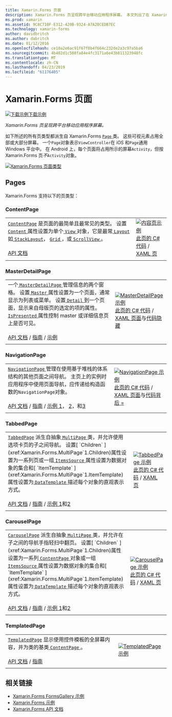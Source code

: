 ```yaml
---
title: Xamarin.Forms 页面
description: Xamarin.Forms 页呈现跨平台移动应用程序屏幕。 本文列出了在 Xamarin.Forms 中包含的页。
ms.prod: xamarin
ms.assetid: 9C8C710F-E312-420B-9324-A7A20CEDB7EC
ms.technology: xamarin-forms
author: davidbritch
ms.author: dabritch
ms.date: 01/12/2016
ms.openlocfilehash: ce10a2e6ac91f67f8b4f664c232de2a3c97a5ba6
ms.sourcegitcommit: 4b402d1c508fa84e4fc3171a6e43b811323948fc
ms.translationtype: MT
ms.contentlocale: zh-CN
ms.lasthandoff: 04/23/2019
ms.locfileid: "61176405"
---
```

# <a name="xamarinforms-pages"></a>Xamarin.Forms 页面

[![下载示例](~/media/shared/download.png)下载示例](https://developer.xamarin.com/samples/FormsGallery/)

_Xamarin.Forms 页呈现跨平台移动应用程序屏幕。_

如下所述的所有页类型都派生自 Xamarin.Forms [ `Page` ](xref:Xamarin.Forms.Page)类。 这些可视元素占用全部或大部分屏幕。 一个`Page`对象表示`ViewController`在 iOS 和`Page`通用 Windows 平台中。 在 Android 上，每个页面将占用所示的屏幕`Activity`，但按 Xamarin.Forms 页*不*`Activity`对象。

[ ![](pages-images/pages-sml.png "Xamarin.Forms 页面类型")](pages-images/pages.png#lightbox "Xamarin.Forms 页面类型")

## <a name="pages"></a>Pages

Xamarin.Forms 支持以下的页类型：

<a name="contentPage" />

### <a name="contentpage"></a>ContentPage

|     |     |
| --- | --- |
| [`ContentPage`](xref:Xamarin.Forms.ContentPage) 是页面的最简单且最常见的类型。 设置[ `Content` ](xref:Xamarin.Forms.ContentPage.Content)属性设置为单个[ `View` ](views.md)对象，它是最常[ `Layout` ](layouts.md)如[ `StackLayout`](layouts.md#stackLayout)， [ `Grid` ](layouts.md#grid)，或[ `ScrollView` ](layouts.md#scrollView)。<br /><br />[API 文档](xref:Xamarin.Forms.ContentPage) | [![内容页示例](pages-images/ContentPage.png "ContentPage 示例")](pages-images/ContentPage-Large.png#lightbox "ContentPage 示例")<br />[此页的 C# 代码](https://github.com/xamarin/xamarin-forms-samples/blob/master/FormsGallery/FormsGallery/FormsGallery/CodeExamples/ContentPageDemoPage.cs) / [XAML 页](https://github.com/xamarin/xamarin-forms-samples/blob/master/FormsGallery/FormsGallery/FormsGallery/XamlExamples/ContentPageDemoPage.xaml) |
|     |     |

### <a name="masterdetailpage"></a>MasterDetailPage

|     |     |
| --- | --- |
| 一个[ `MasterDetailPage` ](xref:Xamarin.Forms.MasterDetailPage)管理信息的两个窗格。 设置[ `Master` ](xref:Xamarin.Forms.MasterDetailPage.Master)属性设置为一个页面，通常显示为列表或菜单。 设置[ `Detail` ](xref:Xamarin.Forms.MasterDetailPage.Detail)到一个页面，显示来自母版页的选定的项的属性。 [ `IsPresented` ](xref:Xamarin.Forms.MasterDetailPage.IsPresented)属性控制 master 或详细信息页上是否可见。<br /><br />[API 文档](xref:Xamarin.Forms.MasterDetailPage) / [指南](~/xamarin-forms/app-fundamentals/navigation/master-detail-page.md) / [示例](https://developer.xamarin.com/samples/xamarin-forms/Navigation/MasterDetailPage/) | [![MasterDetailPage 示例](pages-images/MasterDetailPage.png "MasterDetailPage 示例")](pages-images/MasterDetailPage-Large.png#lightbox "MasterDetailPage 示例")<br />[此页的 C# 代码](https://github.com/xamarin/xamarin-forms-samples/blob/master/FormsGallery/FormsGallery/FormsGallery/CodeExamples/MasterDetailPageDemoPage.cs) / [XAML 页面](https://github.com/xamarin/xamarin-forms-samples/blob/master/FormsGallery/FormsGallery/FormsGallery/XamlExamples/MasterDetailPageDemoPage.xaml)与[代码隐藏](https://github.com/xamarin/xamarin-forms-samples/blob/master/FormsGallery/FormsGallery/FormsGallery/XamlExamples/MasterDetailPageDemoPage.xaml.cs) |
|     |     |

### <a name="navigationpage"></a>NavigationPage

|     |     |
| --- | --- |
| [ `NavigationPage` ](xref:Xamarin.Forms.NavigationPage)管理在使用基于堆栈的体系结构的其他页面之间导航。 主页上的实例时应用程序中使用页面导航，应传递给构造函数的`NavigationPage`对象。<br /><br />[API 文档](xref:Xamarin.Forms.NavigationPage) / [指南](~/xamarin-forms/app-fundamentals/navigation/hierarchical.md) / [示例 1](https://developer.xamarin.com/samples/xamarin-forms/Navigation/Hierarchical/)， [2](https://developer.xamarin.com/samples/xamarin-forms/Navigation/PassingData/)，和[3](https://developer.xamarin.com/samples/xamarin-forms/Navigation/LoginFlow/)  | [![NavigationPage 示例](pages-images/NavigationPage.png "NavigationPage 示例")](pages-images/NavigationPage-Large.png#lightbox "NavigationPage 示例")<br />[此页的 C# 代码](https://github.com/xamarin/xamarin-forms-samples/blob/master/FormsGallery/FormsGallery/FormsGallery/CodeExamples/NavigationPageDemoPage.cs) / [XAML 页面](https://github.com/xamarin/xamarin-forms-samples/blob/master/FormsGallery/FormsGallery/FormsGallery/XamlExamples/NavigationPageDemoPage.xaml)与[代码背后 =](https://github.com/xamarin/xamarin-forms-samples/blob/master/FormsGallery/FormsGallery/FormsGallery/XamlExamples/NavigationPageDemoPage.xaml.cs) |
|     |     |

### <a name="tabbedpage"></a>TabbedPage

|     |     |
| --- | --- |
| [`TabbedPage`](xref:Xamarin.Forms.TabbedPage) 派生自抽象[ `MultiPage` ](xref:Xamarin.Forms.MultiPage`1)类，并允许使用选项卡页的子之间导航。 设置[ `Children` ](xref:Xamarin.Forms.MultiPage`1.Children)属性设置为一系列页或一组[ `ItemsSource` ](xref:Xamarin.Forms.MultiPage`1.ItemsSource)属性设置为数据对象的集合和[ `ItemTemplate` ](xref:Xamarin.Forms.MultiPage`1.ItemTemplate)属性设置为[ `DataTemplate` ](xref:Xamarin.Forms.DataTemplate)描述每个对象的直观表示方式。<br /><br />[API 文档](xref:Xamarin.Forms.TabbedPage) / [指南](~/xamarin-forms/app-fundamentals/navigation/tabbed-page.md) / [示例 1](https://developer.xamarin.com/samples/xamarin-forms/Navigation/TabbedPage/)和[2](https://developer.xamarin.com/samples/xamarin-forms/Navigation/TabbedPageWithNavigationPage) | [![TabbedPage 示例](pages-images/TabbedPage.png "TabbedPage 示例")](pages-images/TabbedPage-Large.png#lightbox "TabbedPage 示例")<br />[此页的 C# 代码](https://github.com/xamarin/xamarin-forms-samples/blob/master/FormsGallery/FormsGallery/FormsGallery/CodeExamples/TabbedPageDemoPage.cs) / [XAML 页](https://github.com/xamarin/xamarin-forms-samples/blob/master/FormsGallery/FormsGallery/FormsGallery/XamlExamples/TabbedPageDemoPage.xaml) |
|     |     |

### <a name="carouselpage"></a>CarouselPage

|     |     |
| --- | --- |
| [`CarouselPage`](xref:Xamarin.Forms.CarouselPage) 派生自抽象[ `MultiPage` ](xref:Xamarin.Forms.MultiPage`1)类，并允许在子之间的导航手指轻扫中翻页。 设置[ `Children` ](xref:Xamarin.Forms.MultiPage`1.Children)属性设置为一系列[ `ContentPage` ](#contentPage)对象或一组[ `ItemsSource` ](xref:Xamarin.Forms.MultiPage`1.ItemsSource)属性设置为数据对象的集合和[ `ItemTemplate` ](xref:Xamarin.Forms.MultiPage`1.ItemTemplate)属性设置为[ `DataTemplate` ](xref:Xamarin.Forms.DataTemplate)描述每个对象的直观表示方式。<br /><br />[API 文档](xref:Xamarin.Forms.CarouselPage) / [指南](~/xamarin-forms/app-fundamentals/navigation/carousel-page.md) / [示例 1](https://developer.xamarin.com/samples/xamarin-forms/Navigation/CarouselPage/)和[2](https://developer.xamarin.com/samples/xamarin-forms/Navigation/CarouselPageTemplate/) | [![CarouselPage 示例](pages-images/CarouselPage.png "CarouselPage 示例")](pages-images/CarouselPage-Large.png#lightbox "CarouselPage 示例")<br />[此页的 C# 代码](https://github.com/xamarin/xamarin-forms-samples/blob/master/FormsGallery/FormsGallery/FormsGallery/CodeExamples/CarouselPageDemoPage.cs) / [XAML 页](https://github.com/xamarin/xamarin-forms-samples/blob/master/FormsGallery/FormsGallery/FormsGallery/XamlExamples/CarouselPageDemoPage.xaml) |
|     |     |

### <a name="templatedpage"></a>TemplatedPage

|     |     |
| --- | --- |
| [`TemplatedPage`](xref:Xamarin.Forms.TemplatedPage) 显示使用控件模板的全屏幕内容，并为类的基类[ `ContentPage` ](#contentPage)。<br /><br />[API 文档](xref:Xamarin.Forms.TemplatedPage) / [指南](~/xamarin-forms/app-fundamentals/templates/control-templates/index.md) | [![TemplatedPage 示例](pages-images/TemplatedPage.png "TemplatedPage 示例")](pages-images/TemplatedPage.png "TemplatedPage 示例") |
|     |     |

## <a name="related-links"></a>相关链接

- [Xamarin.Forms FormsGallery 示例](https://developer.xamarin.com/samples/FormsGallery/)
- [Xamarin.Forms 示例](https://developer.xamarin.com/samples/xamarin-forms/all/)
- [Xamarin.Forms API 文档](https://docs.microsoft.com/dotnet/api/xamarin.forms?view=xamarin-forms)

